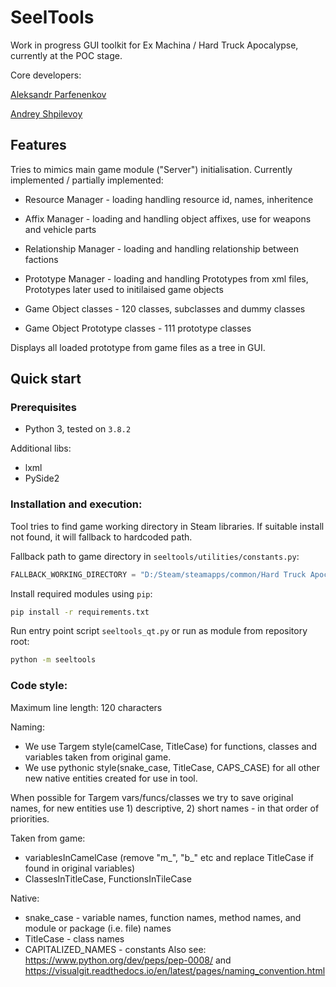 # SeelTools

Work in progress GUI toolkit for Ex Machina / Hard Truck Apocalypse, currently at the POC stage.

Core developers: 

[Aleksandr Parfenenkov](mailto:work.zvetkov@gmail.com)

[Andrey Shpilevoy](https://github.com/AndreyShpilevoy)

## Features
Tries to mimics main game module ("Server") initialisation.
Currently implemented / partially implemented:
* Resource Manager - loading handling resource id, names, inheritence
* Affix Manager - loading and handling object affixes, use for weapons and vehicle parts
* Relationship Manager - loading and handling relationship between factions
* Prototype Manager - loading and handling Prototypes from xml files, Prototypes later used to initilaised game objects

* Game Object classes - 120 classes, subclasses and dummy classes
* Game Object Prototype classes - 111 prototype classes

Displays all loaded prototype from game files as a tree in GUI.

## Quick start

### Prerequisites

* Python 3, tested on `3.8.2`

Additional libs:
* lxml
* PySide2


### Installation and execution:

Tool tries to find game working directory in Steam libraries. If suitable install not found, it will fallback to hardcoded path.

Fallback path to game directory in `seeltools/utilities/constants.py`:
```py
FALLBACK_WORKING_DIRECTORY = "D:/Steam/steamapps/common/Hard Truck Apocalypse"
```

Install required modules using `pip`:
```bash
pip install -r requirements.txt
```

Run entry point script `seeltools_qt.py` or run as module from repository root:
```bash
python -m seeltools
```

### Code style:
Maximum line length: 120 characters

Naming:
* We use Targem style(camelCase, TitleCase) for functions, classes and variables taken from original game.
* We use pythonic style(snake_case, TitleCase, CAPS_CASE) for all other new native entities created for use in tool.

When possible for Targem vars/funcs/classes we try to save original names, for new entities use 1) descriptive, 2) short names  - in that order of priorities.
 
 Taken from game:
 * variablesInCamelCase (remove "m_", "b_" etc and replace TitleCase if found in original variables)
 * ClassesInTitleCase, FunctionsInTileCase
 
 Native:
* snake_case - variable names, function names, method names, and module or package (i.e. file) names
* TitleCase - class names
* CAPITALIZED_NAMES - constants 
Also see: https://www.python.org/dev/peps/pep-0008/ and https://visualgit.readthedocs.io/en/latest/pages/naming_convention.html

